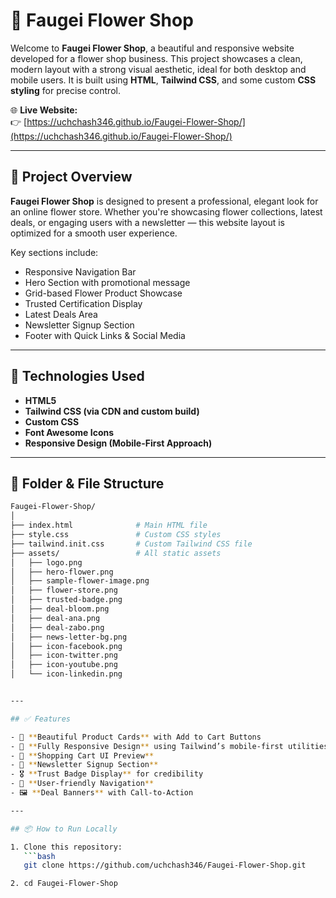 # 🌸 Faugei Flower Shop

Welcome to **Faugei Flower Shop**, a beautiful and responsive website developed for a flower shop business. This project showcases a clean, modern layout with a strong visual aesthetic, ideal for both desktop and mobile users. It is built using **HTML**, **Tailwind CSS**, and some custom **CSS styling** for precise control.

🌐 **Live Website:**  
👉 [https://uchchash346.github.io/Faugei-Flower-Shop/](https://uchchash346.github.io/Faugei-Flower-Shop/)

---

## 📸 Project Overview

**Faugei Flower Shop** is designed to present a professional, elegant look for an online flower store. Whether you're showcasing flower collections, latest deals, or engaging users with a newsletter — this website layout is optimized for a smooth user experience.

Key sections include:

- Responsive Navigation Bar  
- Hero Section with promotional message  
- Grid-based Flower Product Showcase  
- Trusted Certification Display  
- Latest Deals Area  
- Newsletter Signup Section  
- Footer with Quick Links & Social Media

---

## 🚀 Technologies Used

- **HTML5**  
- **Tailwind CSS (via CDN and custom build)**  
- **Custom CSS**  
- **Font Awesome Icons**  
- **Responsive Design (Mobile-First Approach)**  

---

## 📁 Folder & File Structure

```bash
Faugei-Flower-Shop/
│
├── index.html              # Main HTML file
├── style.css               # Custom CSS styles
├── tailwind.init.css       # Custom Tailwind CSS file
├── assets/                 # All static assets
│   ├── logo.png
│   ├── hero-flower.png
│   ├── sample-flower-image.png
│   ├── flower-store.png
│   ├── trusted-badge.png
│   ├── deal-bloom.png
│   ├── deal-ana.png
│   ├── deal-zabo.png
│   ├── news-letter-bg.png
│   ├── icon-facebook.png
│   ├── icon-twitter.png
│   ├── icon-youtube.png
│   └── icon-linkedin.png


---

## ✅ Features

- 💐 **Beautiful Product Cards** with Add to Cart Buttons  
- 📱 **Fully Responsive Design** using Tailwind’s mobile-first utilities  
- 🛒 **Shopping Cart UI Preview**  
- 🧾 **Newsletter Signup Section**  
- 🎖️ **Trust Badge Display** for credibility  
- 🧭 **User-friendly Navigation**  
- 🖼️ **Deal Banners** with Call-to-Action  

---

## 📦 How to Run Locally

1. Clone this repository:
   ```bash
   git clone https://github.com/uchchash346/Faugei-Flower-Shop.git

2. cd Faugei-Flower-Shop
